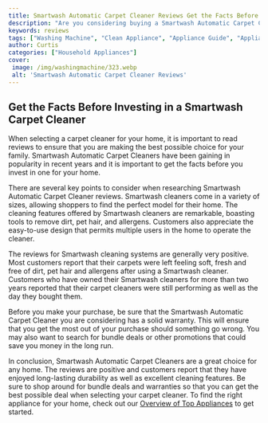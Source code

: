 ```yaml
---
title: Smartwash Automatic Carpet Cleaner Reviews Get the Facts Before You Buy
description: "Are you considering buying a Smartwash Automatic Carpet Cleaner Get the facts on this product from reviews from real customers and make an informed purchase decision"
keywords: reviews
tags: ["Washing Machine", "Clean Appliance", "Appliance Guide", "Appliance Reviews"]
author: Curtis
categories: ["Household Appliances"]
cover: 
 image: /img/washingmachine/323.webp
 alt: 'Smartwash Automatic Carpet Cleaner Reviews'
---
```

## Get the Facts Before Investing in a Smartwash Carpet Cleaner
When selecting a carpet cleaner for your home, it is important to read reviews to ensure that you are making the best possible choice for your family. Smartwash Automatic Carpet Cleaners have been gaining in popularity in recent years and it is important to get the facts before you invest in one for your home.

There are several key points to consider when researching Smartwash Automatic Carpet Cleaner reviews. Smartwash cleaners come in a variety of sizes, allowing shoppers to find the perfect model for their home. The cleaning features offered by Smartwash cleaners are remarkable, boasting tools to remove dirt, pet hair, and allergens. Customers also appreciate the easy-to-use design that permits multiple users in the home to operate the cleaner.

The reviews for Smartwash cleaning systems are generally very positive. Most customers report that their carpets were left feeling soft, fresh and free of dirt, pet hair and allergens after using a Smartwash cleaner. Customers who have owned their Smartwash cleaners for more than two years reported that their carpet cleaners were still performing as well as the day they bought them.

Before you make your purchase, be sure that the Smartwash Automatic Carpet Cleaner you are considering has a solid warranty. This will ensure that you get the most out of your purchase should something go wrong. You may also want to search for bundle deals or other promotions that could save you money in the long run.

In conclusion, Smartwash Automatic Carpet Cleaners are a great choice for any home. The reviews are positive and customers report that they have enjoyed long-lasting durability as well as excellent cleaning features. Be sure to shop around for bundle deals and warranties so that you can get the best possible deal when selecting your carpet cleaner. To find the right appliance for your home, check out our [Overview of Top Appliances](./pages/appliance-overview) to get started.
